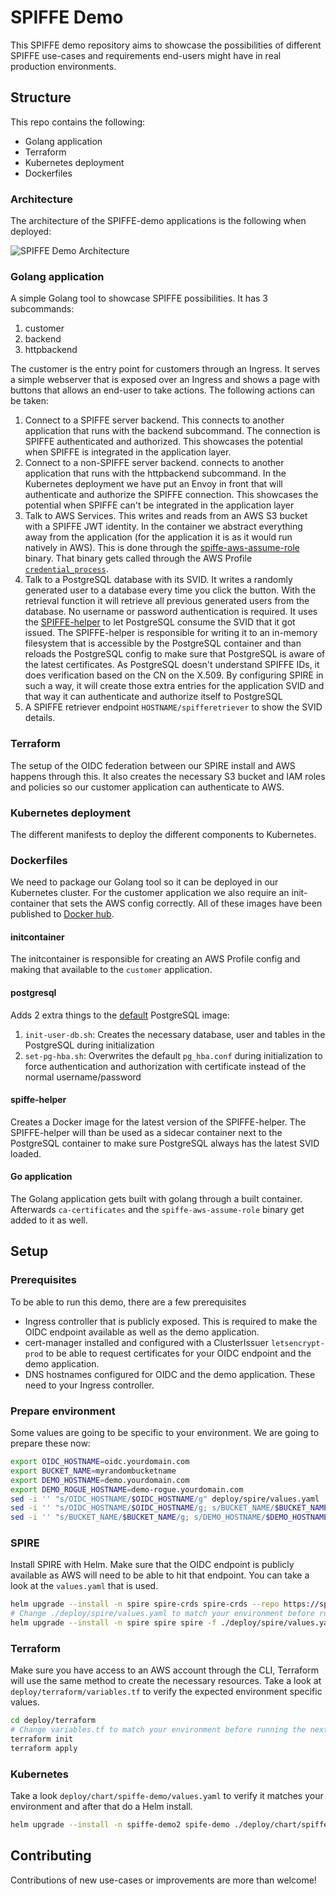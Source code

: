 # SPIFFE Demo

This SPIFFE demo repository aims to showcase the possibilities of different SPIFFE use-cases and requirements end-users might have in real production environments.

## Structure

This repo contains the following:

* Golang application
* Terraform
* Kubernetes deployment
* Dockerfiles

### Architecture

The architecture of the SPIFFE-demo applications is the following when deployed:

![SPIFFE Demo Architecture](img/SPIFFE-Demo-Architecture.png.png)

### Golang application

A simple Golang tool to showcase SPIFFE possibilities. It has 3 subcommands:

1. customer
2. backend
3. httpbackend

The customer is the entry point for customers through an Ingress. It serves a simple webserver that is exposed over an Ingress and shows a page with buttons that allows an end-user to take actions. The following actions can be taken:

1. Connect to a SPIFFE server backend. This connects to another application that runs with the backend subcommand. The connection is SPIFFE authenticated and authorized. This showcases the potential when SPIFFE is integrated in the application layer.
1. Connect to a non-SPIFFE server backend. connects to another application that runs with the httpbackend subcommand. In the Kubernetes deployment we have put an Envoy in front that will authenticate and authorize the SPIFFE connection. This showcases the potential when SPIFFE can't be integrated in the application layer
1. Talk to AWS Services. This writes and reads from an AWS S3 bucket with a SPIFFE JWT identity. In the container we abstract everything away from the application (for the application it is as it would run natively in AWS). This is done through the [spiffe-aws-assume-role](https://github.com/MattiasGees/spiffe-aws-assume-role) binary. That binary gets called through the AWS Profile [`credential_process`](TODO).
1. Talk to a PostgreSQL database with its SVID. It writes a randomly generated user to a database every time you click the button. With the retrieval function it will retrieve all previous generated users from the database. No username or password authentication is required. It uses the [SPIFFE-helper](https://github.com/spiffe/spiffe-helper/) to let PostgreSQL consume the SVID that it got issued. The SPIFFE-helper is responsible for writing it to an in-memory filesystem that is accessible by the PostgreSQL container and than reloads the PostgreSQL config to make sure that PostgreSQL is aware of the latest certificates. As PostgreSQL doesn't understand SPIFFE IDs, it does verification based on the CN on the X.509. By configuring SPIRE in such a way, it will create those extra entries for the application SVID and that way it can authenticate and authorize itself to PostgreSQL
1. A SPIFFE retriever endpoint `HOSTNAME/spifferetriever` to show the SVID details.

### Terraform

The setup of the OIDC federation between our SPIRE install and AWS happens through this. It also creates the necessary S3 bucket and IAM roles and policies so our customer application can authenticate to AWS.

### Kubernetes deployment

The different manifests to deploy the different components to Kubernetes.

### Dockerfiles

We need to package our Golang tool so it can be deployed in our Kubernetes cluster. For the customer application we also require an init-container that sets the AWS config correctly. All of these images have been published to [Docker hub](https://hub.docker.com/repository/docker/mattiasgees).

#### initcontainer

The initcontainer is responsible for creating an AWS Profile config and making that available to the `customer` application.

#### postgresql

Adds 2 extra things to the [default](https://hub.docker.com/_/postgres) PostgreSQL image:

1. `init-user-db.sh`: Creates the necessary database, user and tables in the PostgreSQL during initialization
1. `set-pg-hba.sh`: Overwrites the default `pg_hba.conf` during initialization to force authentication and authorization with certificate instead of the normal username/password

#### spiffe-helper

Creates a Docker image for the latest version of the SPIFFE-helper. The SPIFFE-helper will than be used as a sidecar container next to the PostgreSQL container to make sure PostgreSQL always has the latest SVID loaded.

#### Go application

The Golang application gets built with golang through a built container. Afterwards `ca-certificates` and the `spiffe-aws-assume-role` binary get added to it as well.

## Setup

### Prerequisites

To be able to run this demo, there are a few prerequisites

* Ingress controller that is publicly exposed. This is required to make the OIDC endpoint available as well as the demo application.
* cert-manager installed and configured with a ClusterIssuer `letsencrypt-prod` to be able to request certificates for your OIDC endpoint and the demo application.
* DNS hostnames configured for OIDC and the demo application. These need to your Ingress controller.

### Prepare environment

Some values are going to be specific to your environment. We are going to prepare these now:

```bash
export OIDC_HOSTNAME=oidc.yourdomain.com
export BUCKET_NAME=myrandombucketname
export DEMO_HOSTNAME=demo.yourdomain.com
export DEMO_ROGUE_HOSTNAME=demo-rogue.yourdomain.com
sed -i '' "s/OIDC_HOSTNAME/$OIDC_HOSTNAME/g" deploy/spire/values.yaml
sed -i '' "s/OIDC_HOSTNAME/$OIDC_HOSTNAME/g; s/BUCKET_NAME/$BUCKET_NAME/g" deploy/terraform/variables.tf
sed -i '' "s/BUCKET_NAME/$BUCKET_NAME/g; s/DEMO_HOSTNAME/$DEMO_HOSTNAME/g; s/DEMO_ROGUE_HOSTNAME/$DEMO_ROGUE_HOSTNAME/g" deploy/chart/spiffe-demo/values.yaml
```

### SPIRE

Install SPIRE with Helm. Make sure that the OIDC endpoint is publicly available as AWS will need to be able to hit that endpoint. You can take a look at the `values.yaml` that is used.

```bash
helm upgrade --install -n spire spire-crds spire-crds --repo https://spiffe.github.io/helm-charts-hardened/ --create-namespace
# Change ./deploy/spire/values.yaml to match your environment before running the next command
helm upgrade --install -n spire spire spire -f ./deploy/spire/values.yaml --repo https://spiffe.github.io/helm-charts-hardened/
```

### Terraform

Make sure you have access to an AWS account through the CLI, Terraform will use the same method to create the necessary resources. Take a look at `deploy/terraform/variables.tf` to verify the expected environment specific values.

```bash
cd deploy/terraform
# Change variables.tf to match your environment before running the next command
terraform init
terraform apply
```

### Kubernetes

Take a look `deploy/chart/spiffe-demo/values.yaml` to verify it matches your environment and after that do a Helm install.

```bash
helm upgrade --install -n spiffe-demo2 spife-demo ./deploy/chart/spiffe-demo --create-namespace
```

## Contributing

Contributions of new use-cases or improvements are more than welcome!
